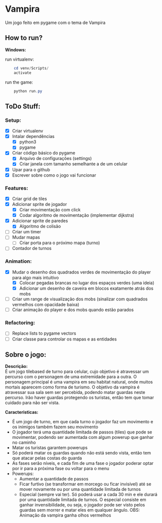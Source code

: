 # Vampira

Um jogo feito em pygame com o tema de Vampira

## How to run?
**Windows:**

run virtualenv:
````powershell
    cd venv/Scripts/
    activate
````
run the game:
````powershell
    python run.py
````

## ToDo Stuff:

### Setup:
- [x] Criar virtualenv
- [x] Intalar dependências
    - [x] python3
    - [x] pygame
- [x] Criar código básico do pygame
    - [x] Arquivo de configurações (settings)
    - [x] Criar janela com tamanho semelhante a de um celular
- [x] Upar para o github
- [x] Escrever sobre como o jogo vai funcionar

### Features:
- [x] Criar grid de tiles
- [x] Adicionar sprite de jogador
    - [x] Criar movimentação com click
    - [x] Codar algoritmo de movimentação (implementar dijkstra)
- [x] Adicionar sprite de paredes
    - [x] Algoritmo de colisão
- [ ] Criar um timer
- [ ] Mudar mapas
    - [ ] Criar porta para o próximo mapa (turno)
- [ ] Contador de turnos

### Animation:
- [x] Mudar o desenho dos quadrados verdes de movimentação do player para algo mais intuitivo
    - [x] Colocar pegadas brancas no lugar dos espaços verdes (uma ideia)
    - [x] Adicionar um desenho de caveira em blocos exatamente atrás dos mobs
- [ ] Criar um range de visualização dos mobs (sinalizar com quadrados vermelhos com opacidade baixa)
- [ ] Criar animação do player e dos mobs quando estão parados

### Refactoring:
- [ ] Replace lists to pygame vectors
- [ ] Criar classe para controlar os mapas e as entidades

## Sobre o jogo:

**Descrição:**  
É um jogo tilebased de turno para celular, cujo objetivo é atravessar um percurso com o personagem de uma extremidade para a outra.
O personagem principal é uma vampira em seu habitat natural, onde muitos mortais aparecem como forma de turismo. O objetivo da vampira é atravessar sua sala sem ser percebida, podendo matar guardas neste percurso.
Irão haver guardas protegendo os turistas, então tem que tomar cuidado para não ser vista.

**Caracteristicas:**
- É um jogo de turno, em que cada turno o jogador faz um movimento e os inimigos também fazem seu movimento
- O jogador terá uma quantidade limitada de passos (tiles) que pode se movimentar, podendo ser aumentada com algum powerup que ganhar no caminho
- Matar os turistas garantem powerups
- Só poderá matar os guardas quando não está sendo vista, então tem que atacar pelas costas do guarda
- As fases serão níveis, e cada fim de uma fase o jogador poderar optar por ir para a próxima fase ou voltar para o menu
- Powerups:
    - Aumentar a quantidade de passos
    - Ficar furtivo (se transformar em morcego ou ficar invisível) até se mover novamente ou por uma quantidade limitada de turnos
    - Especial (sempre vai ter). Só poderá usar a cada 30 min e ele durará por uma quantidade limitada de turnos. O especial consiste em ganhar invensibilidade, ou seja, o jogador pode ser visto pelos guardas sem morrer e matar eles em qualquer ângulo. OBS: Animação da vampira ganha olhos vermelhos